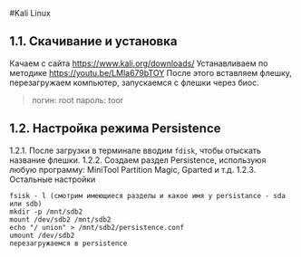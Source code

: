 #Kali Linux

## 1.1. Скачивание и установка

Качаем с сайта https://www.kali.org/downloads/
Устанавливаем по методике https://youtu.be/LMla679bTOY
После этого вставляем флешку, перезагружаем компьютер, запускаемся с флешки через биос.

> логин: root
> пароль: toor

## 1.2. Настройка режима Persistence

1.2.1. После загрузки в терминале вводим `fdisk`, чтобы отыскать название флешки.
1.2.2. Создаем раздел Persistence, используюя любую программу: MiniTool Partition Magic, Gparted и т.д.
1.2.3. Остальные настройки

```
fsisk - l (смотрим имеющиеся разделы и какое имя у persistance - sda или sdb)
mkdir -p /mnt/sdb2
mount /dev/sdb2 /mnt/sdb2
echo "/ union" > /mnt/sdb2/persistence.conf
umount /dev/sdb2
перезагружаемся в persistence
```
